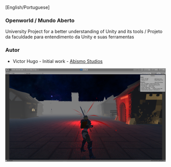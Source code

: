 [English/Portuguese]
### Openworld / Mundo Aberto
University Project for a better understanding of Unity and its tools / Projeto da faculdade para entendimento da Unity e suas ferramentas
### Autor
* Victor Hugo - Initial work - [Abismo Studios](https://github.com/AbismoStudios)


![Image](Imagensgit/PrintJogo.png)
